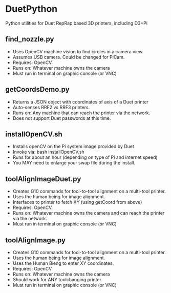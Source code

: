 # DuetPython
Python utilities for Duet RepRap based 3D printers, including D3+Pi

## find_nozzle.py
* Uses OpenCV machine vision to find circles in a camera view.
* Assumes USB camera.  Could be changed for PiCam.
* Requires: OpenCV.
* Runs on: Whatever machine owns the camera
* Must run in terminal on graphic console (or VNC)

## getCoordsDemo.py
* Returns a JSON object with coordinates of axis of a Duet printer
* Auto-senses RRF2 vs RRF3 printers.
* Runs on: Any machine that can reach the printer via the network.
* Does not support Duet passwords at this time.

## installOpenCV.sh
* Installs openCV on the Pi system image provided by Duet
* Invoke via: bash installOpenCV.sh
* Runs for about an hour (depending on type of Pi and internet speed)
* You MAY need to enlarge your swap file during the install. 

## toolAlignImageDuet.py
* Creates G10 commands for tool-to-tool alignment on a multi-tool printer. 
* Uses the human being for image alignment. 
* Interfaces to printer to fetch XY (using getCoord from above)
* Requires: OpenCV. 
* Runs on: Whatever machine owns the camera and can reach the printer via the network. 
* Must run in terminal on graphic console (or VNC)

## toolAlignImage.py
* Creates G10 commands for tool-to-tool alignment on a multi-tool printer. 
* Uses the human being for image alignment. 
* Uses the Human Bieng to enter XY coordinates. 
* Requires: OpenCV.
* Runs on: Whatever machine owns the camera 
* Should work for ANY toolchanging printer. 
* Must run in terminal on graphic console (or VNC)

